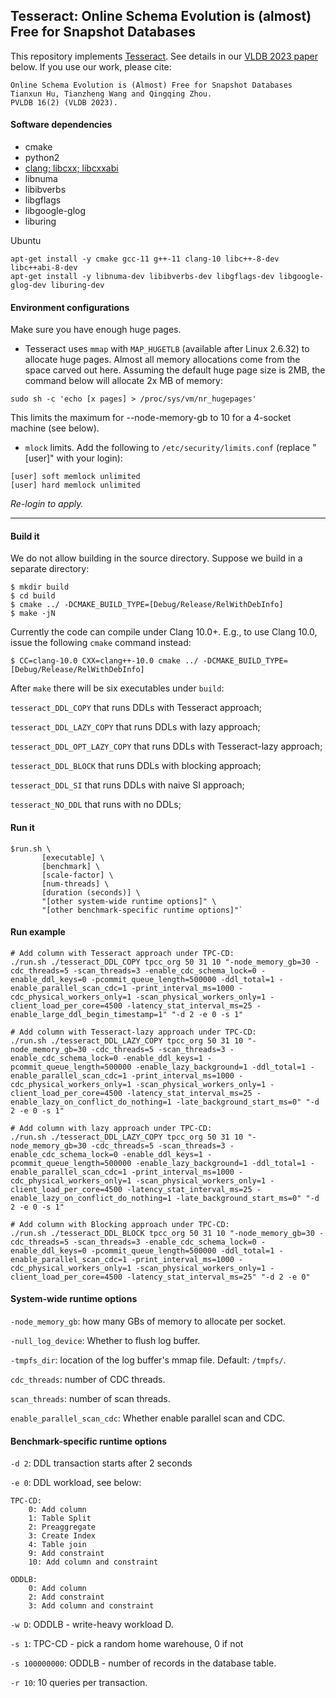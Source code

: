 ## Tesseract: Online Schema Evolution is (almost) Free for Snapshot Databases

This repository implements [Tesseract](https://www.vldb.org/pvldb/vol16/p140-hu.pdf). See details in our [VLDB 2023 paper](https://www.vldb.org/pvldb/vol16/p140-hu.pdf) below. If you use our work, please cite:

```
Online Schema Evolution is (Almost) Free for Snapshot Databases
Tianxun Hu, Tianzheng Wang and Qingqing Zhou.
PVLDB 16(2) (VLDB 2023).
```

#### Software dependencies
* cmake
* python2
* [clang; libcxx; libcxxabi](https://github.com/llvm/llvm-project)
* libnuma
* libibverbs
* libgflags
* libgoogle-glog
* liburing

Ubuntu
```
apt-get install -y cmake gcc-11 g++-11 clang-10 libc++-8-dev libc++abi-8-dev
apt-get install -y libnuma-dev libibverbs-dev libgflags-dev libgoogle-glog-dev liburing-dev
```

#### Environment configurations
Make sure you have enough huge pages.

* Tesseract uses `mmap` with `MAP_HUGETLB` (available after Linux 2.6.32) to allocate huge pages. Almost all memory allocations come from the space carved out here. Assuming the default huge page size is 2MB, the command below will allocate 2x MB of memory:
```
sudo sh -c 'echo [x pages] > /proc/sys/vm/nr_hugepages'
```
This limits the maximum for --node-memory-gb to 10 for a 4-socket machine (see below).

* `mlock` limits. Add the following to `/etc/security/limits.conf` (replace "[user]" with your login):
```
[user] soft memlock unlimited
[user] hard memlock unlimited
```
*Re-login to apply.*

--------
#### Build it
We do not allow building in the source directory. Suppose we build in a separate directory:

```
$ mkdir build
$ cd build
$ cmake ../ -DCMAKE_BUILD_TYPE=[Debug/Release/RelWithDebInfo]
$ make -jN
```

Currently the code can compile under Clang 10.0+. E.g., to use Clang 10.0, issue the following `cmake` command instead:
```
$ CC=clang-10.0 CXX=clang++-10.0 cmake ../ -DCMAKE_BUILD_TYPE=[Debug/Release/RelWithDebInfo]
```

After `make` there will be six executables under `build`: 

`tesseract_DDL_COPY` that runs DDLs with Tesseract approach;

`tesseract_DDL_LAZY_COPY` that runs DDLs with lazy approach;

`tesseract_DDL_OPT_LAZY_COPY` that runs DDLs with Tesseract-lazy approach;

`tesseract_DDL_BLOCK` that runs DDLs with blocking approach;

`tesseract_DDL_SI` that runs DDLs with naive SI approach;

`tesseract_NO_DDL` that runs with no DDLs;

#### Run it
```
$run.sh \
       [executable] \
       [benchmark] \
       [scale-factor] \
       [num-threads] \
       [duration (seconds)] \
       "[other system-wide runtime options]" \
       "[other benchmark-specific runtime options]"`
```

#### Run example
```
# Add column with Tesseract approach under TPC-CD:
./run.sh ./tesseract_DDL_COPY tpcc_org 50 31 10 "-node_memory_gb=30 -cdc_threads=5 -scan_threads=3 -enable_cdc_schema_lock=0 -enable_ddl_keys=0 -pcommit_queue_length=500000 -ddl_total=1 -enable_parallel_scan_cdc=1 -print_interval_ms=1000 -cdc_physical_workers_only=1 -scan_physical_workers_only=1 -client_load_per_core=4500 -latency_stat_interval_ms=25 -enable_large_ddl_begin_timestamp=1" "-d 2 -e 0 -s 1"

# Add column with Tesseract-lazy approach under TPC-CD:
./run.sh ./tesseract_DDL_LAZY_COPY tpcc_org 50 31 10 "-node_memory_gb=30 -cdc_threads=5 -scan_threads=3 -enable_cdc_schema_lock=0 -enable_ddl_keys=1 -pcommit_queue_length=500000 -enable_lazy_background=1 -ddl_total=1 -enable_parallel_scan_cdc=1 -print_interval_ms=1000 -cdc_physical_workers_only=1 -scan_physical_workers_only=1 -client_load_per_core=4500 -latency_stat_interval_ms=25 -enable_lazy_on_conflict_do_nothing=1 -late_background_start_ms=0" "-d 2 -e 0 -s 1"

# Add column with lazy approach under TPC-CD:
./run.sh ./tesseract_DDL_LAZY_COPY tpcc_org 50 31 10 "-node_memory_gb=30 -cdc_threads=5 -scan_threads=3 -enable_cdc_schema_lock=0 -enable_ddl_keys=1 -pcommit_queue_length=500000 -enable_lazy_background=1 -ddl_total=1 -enable_parallel_scan_cdc=1 -print_interval_ms=1000 -cdc_physical_workers_only=1 -scan_physical_workers_only=1 -client_load_per_core=4500 -latency_stat_interval_ms=25 -enable_lazy_on_conflict_do_nothing=1 -late_background_start_ms=0" "-d 2 -e 0 -s 1"

# Add column with Blocking approach under TPC-CD:
./run.sh ./tesseract_DDL_BLOCK tpcc_org 50 31 10 "-node_memory_gb=30 -cdc_threads=5 -scan_threads=3 -enable_cdc_schema_lock=0 -enable_ddl_keys=0 -pcommit_queue_length=500000 -ddl_total=1 -enable_parallel_scan_cdc=1 -print_interval_ms=1000 -cdc_physical_workers_only=1 -scan_physical_workers_only=1 -client_load_per_core=4500 -latency_stat_interval_ms=25" "-d 2 -e 0"
```

#### System-wide runtime options

`-node_memory_gb`: how many GBs of memory to allocate per socket.

`-null_log_device`: Whether to flush log buffer.

`-tmpfs_dir`: location of the log buffer's mmap file. Default: `/tmpfs/`.

`cdc_threads`: number of CDC threads.

`scan_threads`: number of scan threads.

`enable_parallel_scan_cdc`: Whether enable parallel scan and CDC.

#### Benchmark-specific runtime options

`-d 2`: DDL transaction starts after 2 seconds

`-e 0`: DDL workload, see below:
```
TPC-CD:
    0: Add column
    1: Table Split
    2: Preaggregate
    3: Create Index
    4: Table join
    9: Add constraint
    10: Add column and constraint
    
ODDLB:
    0: Add column
    2: Add constraint
    3: Add column and constraint
```

`-w D`: ODDLB - write-heavy workload D.

`-s 1`: TPC-CD - pick a random home warehouse, 0 if not

`-s 100000000`: ODDLB - number of records in the database table.

`-r 10`: 10 queries per transaction.
